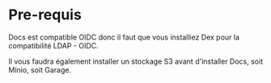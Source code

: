 # Pre-requis

Docs est compatible OIDC donc il faut que vous installiez Dex pour la compatibilité LDAP - OIDC.

Il vous faudra également installer un stockage S3 avant d'installer Docs, soit Minio, soit Garage.
